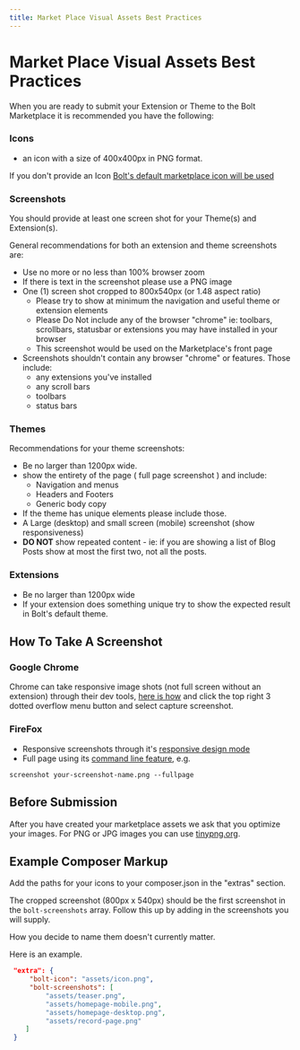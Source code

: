```yaml
---
title: Market Place Visual Assets Best Practices
---
```

Market Place Visual Assets Best Practices
=========================================

When you are ready to submit your Extension or Theme to the Bolt Marketplace it
is recommended you have the following:

### Icons

 * an icon with a size of 400x400px in PNG format.

If you don't provide an Icon [Bolt's default marketplace icon will be used](https://extensions.bolt.cm/files/bolt-extension.png)


### Screenshots

You should provide at least one screen shot for your Theme(s) and Extension(s).

General recommendations for both an extension and theme screenshots are:

* Use no more or no less than 100% browser zoom
* If there is text in the screenshot please use a PNG image
* One (1) screen shot cropped to 800x540px (or 1.48 aspect ratio)
  * Please try to show at minimum the navigation and useful theme or extension elements
  * Please Do Not include any of the browser "chrome" ie: 
    toolbars, scrollbars, statusbar or extensions you may have installed in your browser
  * This screenshot would be used on the Marketplace's front page
* Screenshots shouldn't contain any browser "chrome" or features. Those include:
  * any extensions you've installed
  * any scroll bars
  * toolbars
  * status bars 


### Themes

Recommendations for your theme screenshots:

* Be no larger than 1200px wide.
* show the entirety of the page ( full page screenshot ) and include:
  * Navigation and menus
  * Headers and Footers
  * Generic body copy
* If the theme has unique elements please include those.
* A Large (desktop) and small screen (mobile) screenshot (show responsiveness)
* __DO NOT__ show repeated content - ie: if you are showing a list of Blog Posts
  show at most the first two, not all the posts. 

### Extensions

* Be no larger than 1200px wide 
* If your extension does something unique try to show the expected result in 
  Bolt's default theme. 

  
How To Take A Screenshot
-------------------------

### Google Chrome 

Chrome can take responsive image shots (not full screen without an extension)
through their dev tools, [here is how](https://developers.google.com/web/tools/chrome-devtools/iterate/device-mode/emulate-mobile-viewports) and click the top right 3 dotted overflow menu button and select capture screenshot. 

### FireFox

  * Responsive screenshots through it's [responsive design mode](https://developer.mozilla.org/en-US/docs/Tools/Responsive_Design_Mode)
  * Full page using its [command line feature](https://developer.mozilla.org/en-US/docs/Tools/GCLI), e.g.
```
screenshot your-screenshot-name.png --fullpage
``` 

Before Submission
-----------------

After you have created your marketplace assets we ask that you optimize your images. For PNG or JPG images you can use [tinypng.org](https://tinypng.com/).

Example Composer Markup
-----------------------

Add the paths for your icons to your composer.json in the "extras" section. 

The cropped screenshot (800px x 540px) should be the first screenshot in the 
`bolt-screenshots` array. Follow this up by adding in the screenshots you will supply. 

How you decide to name them doesn't currently matter.

Here is an example.

```json
 "extra": {
     "bolt-icon": "assets/icon.png",
     "bolt-screenshots": [
         "assets/teaser.png",
         "assets/homepage-mobile.png",
         "assets/homepage-desktop.png",
         "assets/record-page.png"
    ]
 }
```
